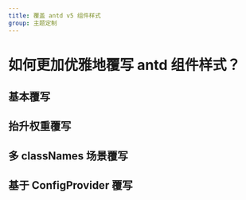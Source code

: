 ```yaml
---
title: 覆盖 antd v5 组件样式
group: 主题定制
---
```


# 如何更加优雅地覆写 antd 组件样式？

## 基本覆写

## 抬升权重覆写

## 多 classNames 场景覆写

## 基于 ConfigProvider 覆写
